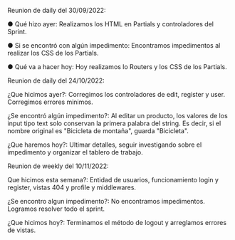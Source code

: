 Reunion de daily del 30/09/2022:

● Qué hizo ayer: Realizamos los HTML en Partials y controladores del Sprint.

● Si se encontró con algún impedimento: Encontramos impedimentos al realizar los CSS de los Partials.

● Qué va a hacer hoy: Hoy realizamos lo Routers y los CSS de los Partials.

Reunion de daily del 24/10/2022:

¿Que hicimos ayer?: Corregimos los controladores de edit, register y user. Corregimos errores minimos. 

¿Se encontró algún impedimento?: Al editar un producto, los valores de los input tipo text solo conservan la primera palabra del string. Es decir, si el nombre original es "Bicicleta de montaña", guarda "Bicicleta". 

¿Que haremos hoy?: Ultimar detalles, seguir investigando sobre el impedimento y organizar el tablero de trabajo.


Reunion de weekly del 10/11/2022: 

Que hicimos esta semana?: Entidad de usuarios, funcionamiento login y register, vistas 404 y profile y middlewares.

¿Se encontro algun impedimento?: No encontramos impedimentos. Logramos resolver todo el sprint. 

¿Que hicimos hoy?: Terminamos el método de logout y arreglamos errores de vistas. 


